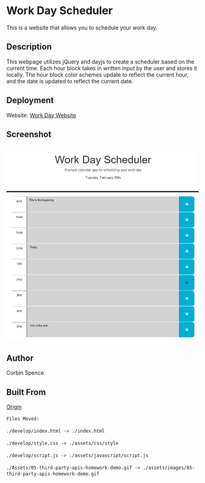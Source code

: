 # Work Day Scheduler

This is a website that allows you to schedule your work day.

## Description

This webpage utilizes jQuery and dayjs to create a scheduler based on the current time. Each hour block takes in written input by the user and stores it locally. The hour block color schemes update to reflect the current hour, and the date is updated to reflect the current date.

## Deployment

Website: [Work Day Website](https://corbinspence.github.io/Work-Day-Scheduler/)

## Screenshot

![Website screenshot](./assets/images/screenshot.PNG)

## Author

Corbin Spence

## Built From

[Origin](https://github.com/coding-boot-camp/crispy-octo-meme)

    Files Moved:
    
    ./develop/index.html -> ./index.html

    ./develop/style.css -> ./assets/css/style

    ./develop/script.js -> ./assets/javascript/script.js

    ./Assets/05-third-party-apis-homework-demo.gif -> ./assets/images/05-third-party-apis-homework-demo.gif